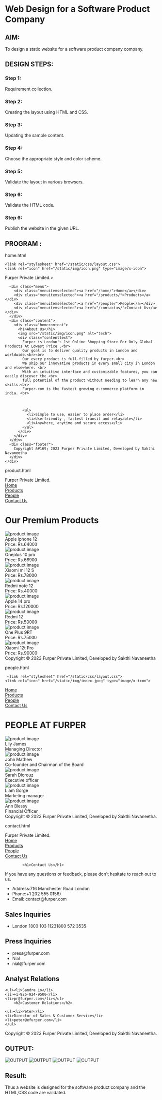 # Web Design for a Software Product Company

## AIM:

To design a static website for a software product company company.

## DESIGN STEPS:

### Step 1:

Requirement collection.

### Step 2:

Creating the layout using HTML and CSS.

### Step 3:

Updating the sample content.

### Step 4:

Choose the appropriate style and color scheme.

### Step 5:

Validate the layout in various browsers.

### Step 6:

Validate the HTML code.

### Step 6:

Publish the website in the given URL.

## PROGRAM :
home.html
<!DOCTYPE html>
<html lang="en">
  <head>
    <title>Furper Private Limited</title>
    
    
    <link rel="stylesheet" href="/static/css/layout.css">
    <link rel="icon" href="/static/img/icon.png" type="image/x-icon">
  </head>

  <body>
    <div class="container">
      <div class="banner">Furper Private Limited.></div>
      
      <div class="menu">
        <div class="menuitemselected"><a href="/home/">Home</a></div>
        <div class="menuitemselected"><a href="/products/">Products</a></div>
        <div class="menuitemselected"><a href="/people/">People</a></div>
        <div class="menuitemselected"><a href="/contactus/">Contact Us</a></div>
      </div>
      <div class="content">
        <div class="homecontent">
          <h1>About Us</h1>
          <img src="/static/img/icon.png" alt="tech">
          <div class="contenttext">
            Furper is London's 1st Online Shopping Store For Only Global Products At Lowest Price .<br>
            Our goal is to deliver quality products in London and worldwide.<br><br>
            Our every product is full-filled by furper.<br>
            We ship our innovative products in every small city in London and elsewhere. <br>
            With an intuitive interface and customizable features, you can easily discover the <br>
            full potential of the product without needing to learn any new skills.<br>
            Furper.com is the fastest growing e-commerce platform in india. <br>
            


            <ul>
              <li>Simple to use, easier to place order</li>
              <li>Userfriendly , fastest transit and relayable</li>
              <li>Anywhere, anytime and secure access</li>
            </ul>
          </div>
        </div>
      </div>
      <div class="footer">
        Copyright &#169; 2023 Furper Private Limited, Developed by Sakthi Navaneetha
      </div>
    </div>
  </body>
</html>



product.html

 <!DOCTYPE html>
<html lang="en">
  <head>
    <title>Furper Private Limited</title>
     <link rel="stylesheet" href="/static/css/layout.css">
    <link rel="icon" href="/static/img/index.jpeg" type="image/x-icon">
 </head>
 <body>
    <div class="container">
      <div class="banner">Furper Private Limited.</div>
      <div class="menu">
     <div class="menuitemselected"><a href="/home/">Home</a></div>
        <div class="menuitemselected"><a href="/products/">Products</a></div>
        <div class="menuitemselected"><a href="/people/">People</a></div>
        <div class="menuitemselected"><a href="/contactus/">Contact Us</a></div>
      </div>
      <div class="content">
        <div class="productcontent">    
          <h1>Our Premium Products</h1>
          <div class="productitems">
              <div class="productitem"> 
                  <div class="itemimage">
                  <img src="/static/img/ph1.webp" alt="product image">
                  </div>
                  <div class="itemname">Apple iphone 12</div>
                  <div class="itemprice">Price: Rs.64000 </div>
              </div>
              <div class="productitem"> 
                  <div class="itemimage">
                  <img src="/static/img/ph2.webp"  alt="product image">
                  </div>
                  <div class="itemname">Oneplus 10 pro</div>
                  <div class="itemprice">Price: Rs.66900</div>
              </div>
              <div class="productitem"> 
                  <div class="itemimage">
                  <img src="/static/img/ph3.jpg" alt="product image">
                  </div>
                  <div class="itemname">Xiaomi mi 12 S</div>
                  <div class="itemprice">Price: Rs.78000 </div>
              </div>
              <div class="productitem"> 
                  <div class="itemimage">
                  <img src="/static/img/ph4.jpg" alt="product image">
                  </div>
                  <div class="itemname">Redmi note 12</div>
                  <div class="itemprice">Price: Rs.40000 </div>
              </div>
              <div class="productitem"> 
                  <div class="itemimage">
                  <img src="/static/img/ph5.webp" alt="product image">
                  </div>
                  <div class="itemname">Apple 14 pro</div>
                  <div class="itemprice">Price: Rs.120000</div>
                  </div>
              <div class="productitem"> 
                  <div class="itemimage">
                  <img src="/static/img/ph6.jpg" alt="product image">
                  </div>
                  <div class="itemname">Redmi 12 </div>
                  <div class="itemprice">Price: Rs.50000 </div>
              </div>
              <div class="productitem"> 
                  <div class="itemimage">
                  <img src="/static/img/ph7.jpg" alt="product image">
                  </div>
                  <div class="itemname">One Plus 9RT</div>
                  <div class="itemprice">Price: Rs.75000</div>
              </div>
              <div class="productitem"> 
                  <div class="itemimage">
                  <img src="/static/img/ph8.jpg" alt="product image">
                  </div>
                  <div class="itemname">Xiaomi 12t Pro</div>
                  <div class="itemprice">Price: Rs.90000 </div>
              </div>
      </div>
      <div class="footer">
        Copyright &#169; 2023 Furper Private Limited, Developed by Sakthi Navaneetha
    </div>
  </body>
</html>
      

people.html
      
<!DOCTYPE html>
<html lang="en">
  <head>
    <title>Furper Private Limited</title>
    
     <link rel="stylesheet" href="/static/css/layout.css">
    <link rel="icon" href="/static/img/index.jpeg" type="image/x-icon">
    
  </head>

  <body>
    <div class="container">
      <div class="banner"Furper Private Limited.</div>
      <div class="menu">
        <div class="menuitemselected"><a href="/home/">Home</a></div>
        <div class="menuitemselected"><a href="/products/">Products</a></div>
        <div class="menuitemselected"><a href="/people/">People</a></div>
        <div class="menuitemselected"><a href="/contactus/">Contact Us</a></div>
      </div>
      <div class="content">
        <div class="productcontent">    
          <h1>PEOPLE AT FURPER</h1>
          <div class="productitems">
              <div class="productitem"> 
                  <div class="itemimage">
                  <img src="/static/img/person1.jpg" alt="product image">
                  </div>
                  <div class="itemname">Lily James</div>
                  <div class="itemprice">Managing Director </div>
              </div>
              <div class="productitem"> 
                  <div class="itemimage">
                  <img src="/static/img/person2.jpg"  alt="product image">
                  </div>
                  <div class="itemname">John Mathew</div>
                  <div class="itemprice">Co-founder and Chairman of the Board </div>
              </div>
              <div class="productitem"> 
                  <div class="itemimage">
                  <img src="/static/img/person3.jpg" alt="product image">
                  </div>
                  <div class="itemname">Sarah Dicrouz</div>
                  <div class="itemprice">Executive officer </div>
              </div>
              <div class="productitem"> 
                  <div class="itemimage">
                  <img src="/static/img/person4.jpg" alt="product image">
                  </div>
                  <div class="itemname">Liam Gorge</div>
                  <div class="itemprice">Marketing manager </div>
              </div>
              <div class="productitem"> 
                  <div class="itemimage">
                  <img src="/static/img/person5.jpg" alt="product image">
                  </div>
                  <div class="itemname">Ann Blessy</div>
                  <div class="itemprice"> Financial Officer </div>
              </div>
          </div>
          </div>        
      </div>
      <div class="footer">
        Copyright &#169; 2023 Furper Private Limited, Developed by Sakthi Navaneetha.
      </div>
    </div>
  </body>
</html>
      

contact.html
      
      
<!DOCTYPE html>
<html lang="en">
  <head>
    <title>Furper Private Limited</title>
   <link rel="stylesheet" href="/static/css/layout.css">
    <link rel="icon" href="/static/img/icon.png" type="image/x-icon">
     
  </head>

  <body>
    <div class="container">
      <div class="banner">Furper Private Limited.</div>
      <div class="menu">
        <div class="menuitemselected"><a href="/home/">Home</a></div>
        <div class="menuitemselected"><a href="/products/">Products</a></div>
        <div class="menuitemselected"><a href="/people/">People</a></div>
        <div class="menuitemselected"><a href="/contactus/">Contact Us</a></div>
      </div>
      <div class="content">
          
            <h1>Contact Us</h1>
  <p>If you have any questions or feedback, please don't hesitate to reach out to us.</p>
  <ul>
    <li>Address:716 Manchester Road London</li>
    <li>Phone:+1 202 555 0156)</li>
    <li>Email: contact@furper.com</li></ul>
  
<h2> Sales Inquiries</h2>

<ul><li>London 1800 103 11231800 572 3535</li></ul>
    <h2>Press Inquiries</h2> 
<ul><li>press@furper.com</li>

<li>Nial</li>
<li>nial@furper.com</li></ul>
    <h2>Analyst Relations</h2> 

    <ul><li>Sandra Lo</li>
    <li>+1-925-924-9500</li>
    <li>pr@furper.com</li></ul>
        <h2>Customer Relations</h2> 

    <ul><li>Peter</li>
    <li>Director of Sales & Customer Service</li>
    <li>peter@efurper.com</li>
    </ul>
    
  </div>
   <div class="footer">
        Copyright &#169; 2023 Furper Private Limited, Developed by Sakthi Navaneetha.
      </div>
      </div>
</body>
</html>

## OUTPUT:

![OUTPUT](./home.png)
![OUTPUT](./product.png)
![OUTPUT](./persons.png)
![OUTPUT](./contact.png)

## Result:

Thus a website is designed for the software product company and the HTML,CSS code are validated.
